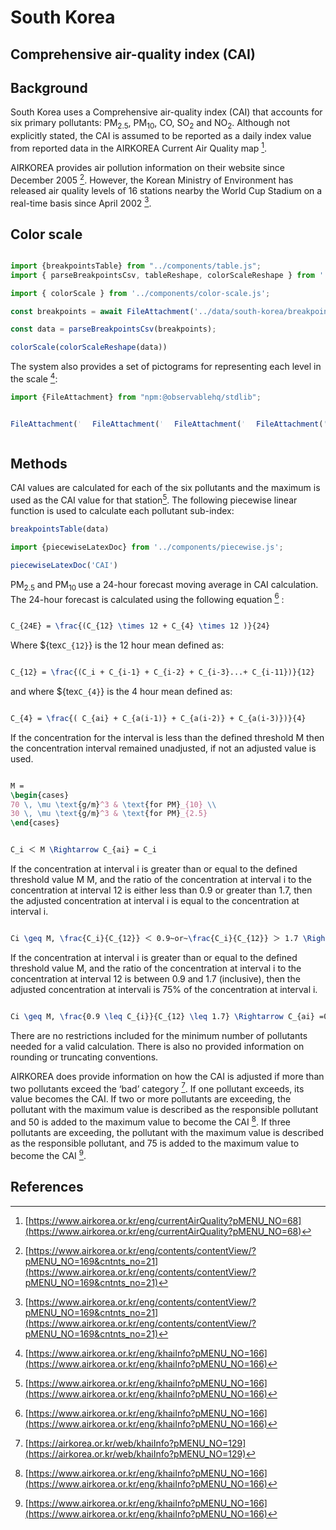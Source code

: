 # South Korea

## Comprehensive air-quality index (CAI)

## Background

South Korea uses a Comprehensive air-quality index (CAI) that accounts for six primary pollutants: PM<sub>2.5</sub>, PM<sub>10</sub>, CO, SO<sub>2</sub> and NO<sub>2</sub>. Although not explicitly stated, the CAI is assumed to be reported as a daily index value from reported data in the AIRKOREA Current Air Quality map [^3].

AIRKOREA provides air pollution information on their website since December 2005 [^4]. However, the Korean Ministry of Environment has released air quality levels of 16 stations nearby the World Cup Stadium on a real-time basis since April 2002 [^4].

## Color scale

```js

import {breakpointsTable} from "../components/table.js";
import { parseBreakpointsCsv, tableReshape, colorScaleReshape } from '../utils/utils.js';

```

```js
import { colorScale } from '../components/color-scale.js';
```

```js
const breakpoints = await FileAttachment('../data/south-korea/breakpoints.csv').text();

const data = parseBreakpointsCsv(breakpoints);
```

```js
colorScale(colorScaleReshape(data))
```


The system also provides a set of pictograms for representing each level in the scale [^1]:

```js
import {FileAttachment} from "npm:@observablehq/stdlib";
```

<div style="display:flex;gap: 20px;">

```js
FileAttachment('../imgs/211_character01.webp').image()
```

```js
FileAttachment('../imgs/211_character02.webp').image()
```

```js
FileAttachment('../imgs/211_character03.webp').image()
```

```js
FileAttachment('../imgs/211_character04.webp').image()
```

</div>

## Methods



CAI values are calculated for each of the six pollutants and the maximum is used as the CAI value for that station[^1]. The following piecewise linear function is used to calculate each pollutant sub-index:


```js
breakpointsTable(data)
```


```js
import {piecewiseLatexDoc} from '../components/piecewise.js';
```

```js
piecewiseLatexDoc('CAI')

```

PM<sub>2.5</sub> and PM<sub>10 </sub> use a 24-hour forecast moving average in CAI calculation. The 24-hour forecast is calculated using the following equation [^1] :

```tex

C_{24E} = \frac{(C_{12} \times 12 + C_{4} \times 12 )}{24}

```

Where ${tex`C_{12}`} is the 12 hour mean defined as:

```tex

C_{12} = \frac{(C_i + C_{i-1} + C_{i-2} + C_{i-3}...+ C_{i-11})}{12}

```

and where ${tex`C_{4}`} is the 4 hour mean defined as:

```tex

C_{4} = \frac{( C_{ai} + C_{a(i-1)} + C_{a(i-2)} + C_{a(i-3)})}{4}

```

If the concentration for the interval is less than the defined threshold M then the concentration interval remained unadjusted, if not an adjusted value is used.

```tex

M =
\begin{cases}
70 \, \mu \text{g/m}^3 & \text{for PM}_{10} \\
30 \, \mu \text{g/m}^3 & \text{for PM}_{2.5}
\end{cases}

```

```tex

C_i ＜ M \Rightarrow C_{ai} = C_i

```

If the concentration at interval i is greater than or equal to the defined threshold value M
M, and the ratio of the concentration at interval i to the concentration at interval 12 is either less than 0.9 or greater than 1.7, then the adjusted concentration at interval i is equal to the concentration at interval i.

```tex

Ci \geq M, \frac{C_i}{C_{12}} ＜ 0.9~or~\frac{C_i}{C_{12}} ＞ 1.7 \Rightarrow C_{ai} = C_{i}

```

If the concentration at interval i is greater than or equal to the defined threshold value
M, and the ratio of the concentration at interval i to the concentration at interval 12 is between 0.9 and 1.7 (inclusive), then the adjusted concentration at intervali is 75% of the concentration at interval i.

```tex

Ci \geq M, \frac{0.9 \leq C_{i}}{C_{12} \leq 1.7} \Rightarrow C_{ai} =0.75 \times C_{i}

```

There are no restrictions included for the minimum number of pollutants needed for a valid calculation. There is also no provided information on rounding or truncating conventions.

AIRKOREA does provide information on how the CAI is adjusted if more than two pollutants exceed the ‘bad’ category [^2]. If one pollutant exceeds, its value becomes the CAI. If two or more pollutants are exceeding, the pollutant with the maximum value is described as the responsible pollutant and 50 is added to the maximum value to become the CAI [^1]. If three pollutants are exceeding, the pollutant with the maximum value is described as the responsible pollutant, and 75 is added to the maximum value to become the CAI [^1].

## References

[^1]: [https://www.airkorea.or.kr/eng/khaiInfo?pMENU_NO=166](https://www.airkorea.or.kr/eng/khaiInfo?pMENU_NO=166)

[^2]: [https://airkorea.or.kr/web/khaiInfo?pMENU_NO=129](https://airkorea.or.kr/web/khaiInfo?pMENU_NO=129)

[^3]: [https://www.airkorea.or.kr/eng/currentAirQuality?pMENU_NO=68](https://www.airkorea.or.kr/eng/currentAirQuality?pMENU_NO=68)

[^4]: [https://www.airkorea.or.kr/eng/contents/contentView/?pMENU_NO=169&cntnts_no=21](https://www.airkorea.or.kr/eng/contents/contentView/?pMENU_NO=169&cntnts_no=21)
